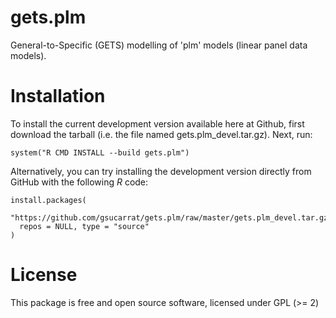 # gets.plm

General-to-Specific (GETS) modelling of 'plm' models (linear panel data models).

# Installation
To install the current development version available here at Github, first download the tarball (i.e. the file named gets.plm_devel.tar.gz). Next, run:

    system("R CMD INSTALL --build gets.plm")

Alternatively, you can try installing the development version directly from GitHub with the following *R* code:

    install.packages(
      "https://github.com/gsucarrat/gets.plm/raw/master/gets.plm_devel.tar.gz",
      repos = NULL, type = "source"
    )
    
# License
This package is free and open source software, licensed under GPL (>= 2)
